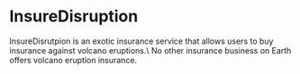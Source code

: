 # InsureDisruption

InsureDisrutpion is an exotic insurance service that allows users to buy insurance against volcano eruptions.\ 
No other insurance business on Earth offers volcano eruption insurance.
